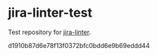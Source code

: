 # jira-linter-test

Test repository for [jira-linter].

[jira-linter]: https://github.com/btwrk/action-jira-linter
d1910b87d6e78f13f0372bfc0bdd6e9b69eddd44

